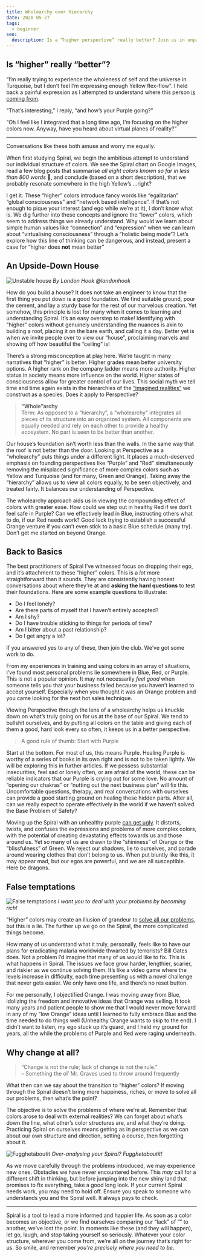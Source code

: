 ```yaml
---
title: Wholearchy over Hierarchy
date: 2020-05-27
tags:
  - beginner
seo:
  description: Is a “higher perspective” really better? Join us in unpacking some important concepts around ego and “higher states”.
---
```


## Is “higher” really “better”?
“I’m really trying to experience the wholeness of self and the universe in Turquoise, but I don’t feel I’m expressing enough Yellow flex-flow”. I held back a painful expression as I attempted to understand where this person [is coming from](https://spirals.blog/articles/behaviour-vs-intention/).

“That’s interesting,” I reply, “and how’s your Purple going?”

“Oh I feel like I integrated that a long time ago, I’m focusing on the higher colors now. Anyway, have you heard about virtual planes of reality?”

---

Conversations like these both amuse and worry me equally.

When first studying Spiral, we begin the ambitious attempt to understand our individual structure of colors. We see the Spiral chart on Google Images, read a few blog posts that summarise *all eight colors known so far in less than 800 words* 🤯, and conclude (based on a short description), that we probably resonate somewhere in the high Yellow’s …right?

I get it. These “higher” colors introduce fancy words like “egalitarian” “global consciousness” and “network based intelligence”. If that’s not enough to pique your interest (and ego while we’re at it), I don’t know what is. We dig further into these concepts and ignore the “lower” colors, which seem to address things we already understand. Why would we learn about simple human values like “connection” and “expression” when we can learn about “virtualising consciousness” through a “holistic being mode”? Let’s explore how this line of thinking can be dangerous, and instead, present a case for “higher does **not** mean better”


## An Upside-Down House

![Unstable house](unstable.jpg)
*By Landon Hook @landonhook*

How do you build a house? It does not take an engineer to know that the first thing you put down is a good foundation. We find suitable ground, pour the cement, and lay a sturdy base for the rest of our marvelous creation. Yet somehow, this principle is lost for many when it comes to learning and understanding Spiral. It’s an easy overstep to make! Identifying with “higher” colors without genuinely understanding the nuances is akin to building a roof, placing it on the bare earth, and calling it a day. Better yet is when we invite people over to view our “house”, proclaiming marvels and showing off how beautiful the “ceiling” is!

There’s a strong misconception at play here. We’re taught in many narratives that “higher” is better. Higher grades mean better university options. A higher rank on the company ladder means more authority. Higher status in society means more influence on the world. Higher states of consciousness allow for greater control of our lives. This social myth we tell time and time again exists in the hierarchies of the [“imagined realities”](https://www.youtube.com/watch?v=zen-m0rMp4I) we construct as a species. Does it apply to Perspective?

> **“Whole”archy**\
> Term: As opposed to a “hierarchy”, a “wholearchy” integrates all pieces of its structure into an organized system. All components are equally needed and rely on each other to provide a healthy ecosystem. No part is seen to be better than another.

Our house’s foundation isn’t worth less than the walls. In the same way that the roof is not better than the door. Looking at Perspective as a “wholearchy” puts things under a different light. It places a much-deserved emphasis on founding perspectives like “Purple” and “Red” simultaneously removing the misplaced significance of more complex colors such as Yellow and Turquoise (and for many, Green and Orange). Taking away the “hierarchy” allows us to view all colors equally, to be seen objectively, and treated fairly. It balances our understanding of Perspective.

The wholearchy approach aids us in viewing the compounding effect of colors with greater ease. How could we step out in healthy Red if we don’t feel safe in Purple? Can we effectively lead in Blue, instructing others what to do, if our Red needs work? Good luck trying to establish a successful Orange venture if you can’t even stick to a basic Blue schedule (many try). Don’t get me started on beyond Orange.


## Back to Basics
The best practitioners of Spiral I’ve witnessed focus on dropping their ego, and it’s attachment to these “higher” colors.  This is a *lot* more straightforward than it sounds. They are consistently having honest conversations about where they’re at and **asking the hard questions** to test their foundations. Here are some example questions to illustrate:

- Do I feel lonely?
- Are there parts of myself that I haven’t entirely accepted?
- Am I shy?
- Do I have trouble sticking to things for periods of time?
- Am I bitter about a past relationship?
- Do I get angry a lot?

If you answered yes to any of these, then join the club. We’ve got some work to do.

From my experiences in training and using colors in an array of situations, I’ve found most personal problems lie somewhere in Blue, Red, or Purple. This is not a popular opinion. It may not necessarily *feel good* when someone tells you that your business failed because you haven’t learned to accept yourself. Especially when you thought it was an Orange problem and you came looking for the next hot sales technique.

Viewing Perspective through the lens of a wholearchy helps us knuckle down on what’s truly going on for us at the base of our Spiral. We tend to bullshit ourselves, and by putting all colors on the table and giving each of them a good, hard look every so often, it keeps us in a better perspective.

> A good rule of thumb: Start with Purple

Start at the bottom. For most of us, this means Purple. Healing Purple is worthy of a series of books in its own right and is not to be taken lightly. We will be exploring this in further articles. If we possess substantial insecurities, feel sad or lonely often, or are afraid of the world, these can be reliable indicators that our Purple is crying out for some love. No amount of “opening our chakras” or “nutting out the next business plan” will fix this. Uncomfortable questions, therapy, and real conversations with ourselves can provide a good starting ground on healing these hidden parts. After all, can we really expect to operate effectively in the world if we haven’t solved the Base Problem of Safety?

Moving up the Spiral with an unhealthy purple [can get ugly](https://www.youtube.com/watch?v=N5NQdmHzBTY). It distorts, twists, and confuses the expressions and problems of more complex colors, with the potential of creating devastating effects towards us and those around us. Yet so many of us are drawn to the “shininess” of Orange or the “blissfulness” of Green. We reject our shadows, lie to ourselves, and parade around wearing clothes that don’t belong to us. When put bluntly like this, it may appear mad, but our egos are powerful, and we are all susceptible. Here be dragons.


## False temptations

![False temptations](false-temptations.png)
*I want you to deal with your problems by becoming rich!*

“Higher” colors may create an illusion of grandeur to [solve all our problems](https://www.youtube.com/watch?v=JE3KPnW5dWU), but this is a lie. The further up we go on the Spiral, the more complicated things become.

How many of us understand what it truly, personally, feels like to have our plans for eradicating malaria worldwide thwarted by terrorists? Bill Gates does. Not a problem I’d imagine that many of us would like to fix. This is what happens in Spiral. The issues we face grow harder, lengthier, scarier, and riskier as we continue solving them. It’s like a video game where the levels increase in difficulty, each time presenting us with a novel challenge that never gets easier. We only have one life, and there’s no reset button.

For me personally, I objectified Orange. I was moving away from Blue, idolizing the freedom and innovative ideas that Orange was selling. It took many years and patient people to show me that I would never move forward in any of my “low Orange” ideas until I learned to fully embrace Blue and the time needed to do things well (Unhealthy Orange wants to skip to the end). I didn’t want to listen, my ego stuck up it’s guard, and I held my ground for years, all the while the problems of Purple and Red were raging underneath.

## Why change at all?
> “Change is not the rule; lack of change is not the rule.” \
> – Something the ol’ Mr. Graves used to throw around frequently

What then can we say about the transition to “higher” colors? If moving through the Spiral doesn’t bring more happiness, riches, or move to solve all our problems, then what’s the point?

The objective is to solve the problems of where we’re at. Remember that colors arose to deal with external realities? We can forget about what’s down the line, what other’s color structures are, and what they’re doing. Practicing Spiral on ourselves means getting as in perspective as we can about our own structure and direction, setting a course, then forgetting about it.

![Fugghetaboutit](forget.gif)
*Over-analysing your Spiral? Fugghetaboutit!*

As we move carefully through the problems introduced, we may experience new ones. Obstacles we have never encountered before. This *may* call for a different shift in thinking, but before jumping into the new shiny land that promises to fix everything, take a good long look. If your current Spiral needs work, you may need to hold off. Ensure you speak to someone who understands you and the Spiral well. It always pays to check.

---

Spiral is a tool to lead a more informed and happier life. As soon as a color becomes an objective, or we find ourselves comparing our “lack” of “<insert idolized color here>” to another, we’ve lost the point. In moments like these (and they will happen), let go, laugh, and stop taking yourself so seriously. Whatever your color structure, wherever you come from, we’re all on the journey that’s right for us. So smile, and remember *you’re precisely where you need to be*.
